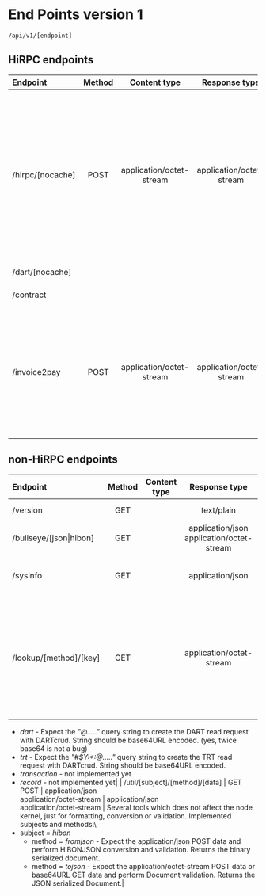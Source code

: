 # End Points version 1

`/api/v1/[endpoint]`

## HiRPC endpoints

| Endpoint | Method | Content type | Response type | Description |
| :-------- | :--------: | :--------: | :--------: | :-------- |
| /hirpc/[nocache] | POST | application/octet-stream | application/octet-stream | HiRPC request to be sent to the kernel as-is. Request should be of valid HiRPC receive method. If method is _dartRead_ the cache may be used if it is enable in the shell and not *nocache*in path. Method _submit_ is deprecated. Method _faucet_ is a successor of the */invoice2pay* endpoint.  |
| /dart/[nocache] |  |  |  | Alias for */hirpc*. Deprecated. |
| /contract |  |  |  | Alias for */hirpc*. Deprecated.  |
| /invoice2pay | POST  | application/octet-stream | application/octet-stream | This endpoint is for testing/presentation only. Expected the HiBON document with valid invoice to be instantly payed from the default wallet configured in the selected node. The signed contract is created and sent to kernel. Response HiBON is returned. |

## non-HiRPC endpoints

| Endpoint | Method | Content type | Response type | Description |
| :-------- | :--------: | :--------: | :--------: | :-------- |
| /version | GET |  | text/plain | Tagionshell version and build info. |
| /bullseye/[json\|hibon] | GET |  | application/json<br/>application/octet-stream | The DART bullseye in the JSON or HiBON (default) form. |
| /sysinfo | GET |  | application/json | System info of the server where tagon shell is running. Also contains the shell options. |
| /lookup/[method]/[key] | GET |  | application/octet-stream | Search request for the database or record log. Valid _method_ : {dart,trt,transaction,record}. Expect the _key_ is base64URL string contains the valid public key or search index or whatever be used to create the HiRPC request. Key requirements by method context:\
* _dart_  - Expect the *"@....."* query string to create the DART read request with DARTcrud. String should be base64URL encoded. (yes, twice base64 is not a bug)
* _trt_ - Expect the *"#$Y:\*:@....."* query string to create the TRT read request with DARTcrud. String should be base64URL encoded.
* _transaction_ - not implemented yet
* _record_ - not implemented yet|
| /util/[subject]/[method]/[data] | GET<br/>POST | application/json<br/>application/octet-stream | application/json<br/>application/octet-stream | Several tools which does not affect the node kernel, just for formatting, conversion or validation. Implemented subjects and methods:\
* subject = _hibon_ 
    - method = _fromjson_ - Expect the application/json POST data and perform HiBONJSON conversion and validation. Returns the binary serialized document.
    - method = _tojson_ - Expect the application/octet-stream POST data or base64URL GET data and perform Document validation. Returns the JSON serialized Document.|


